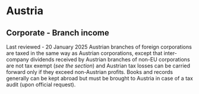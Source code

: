 # Austria
## Corporate - Branch income
Last reviewed - 20 January 2025
Austrian branches of foreign corporations are taxed in the same way as Austrian corporations, except that inter-company dividends received by Austrian branches of non-EU corporations are not tax exempt (_see the section_) and Austrian tax losses can be carried forward only if they exceed non-Austrian profits. Books and records generally can be kept abroad but must be brought to Austria in case of a tax audit (upon official request).
